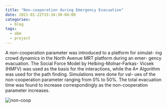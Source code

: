 ```yaml
---
title: "Non-cooperation during Emergency Evacuation"
date: 2021-01-22T15:34:30-04:00
categories:
  - blog
tags:
  - abm
  - project
---
```


A non-cooperation parameter was introduced to a platform for simulat- ing crowd dynamics in the North Avenue MRT platform during an emer- gency evacuation. The Social Force Model by Helbing-Molnar-Farkas- Vicsek (HMFV) was used as the basis for the interactions, while the A* Algorithm was used for the path finding. Simulations were done for val- ues of the non-cooperation parameter ranging from 0% to 50%. The total evacuation time was found to increase correspondingly as the non-cooperation parameter increases.


<img src="https://vinni-dajac.github.io/assets/images/470.png" alt="non-coop" />
